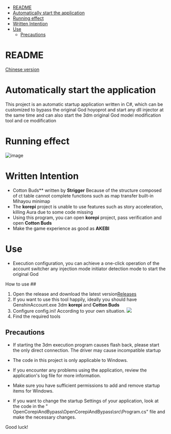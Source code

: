 <!-- TOC -->
* [README](#readme)
* [Automatically start the application](#automatically-start-the-application)
* [Running effect](#running-effect)
* [Written Intention](#written-intention)
* [Use](#use)
  * [Precautions](#precautions)
<!-- TOC -->
# README

[Chinese version](https://github.com/Micah123321/AutoOpenCAK/blob/main/README.md)

# Automatically start the application

This project is an automatic startup application written in C#, which can be customized to bypass the original God
hoyoprot and start any dll injector at the same time and can also start the 3dm original God model modification tool and
ce modification

# Running effect

![image](https://user-images.githubusercontent.com/76832465/236788391-98559835-a629-48e7-923b-ccdccf39f685.png)

# Written Intention

- Cotton Buds** written by **Strigger** Because of the structure composed of ct table cannot complete functions such as
  map transfer built-in Mihayou minimap
- The **korepi** project is unable to use features such as story acceleration, killing Aura due to some code missing
- Using this program, you can open **korepi** project, pass verification and open **Cotton Buds**
- Make the game experience as good as **AKEBI**

# Use

- Execution configuration, you can achieve a one-click operation of the account switcher any injection mode initiator
  detection mode to start the original God

How to use ##

1. Open the release and download the latest version[Releases](https://github.com/Micah123321/AutoOpenCAK/releases)
2. If you want to use this tool happily, ideally you should have GenshinAccount.exe 3dm **korepi** and **Cotton Buds**
3. Configure config.ini! According to your own situation. ![](https://www.ake1.com/mkoss/2023-05-08/13583df7.png)
4. Find the required tools

## Precautions

- If starting the 3dm execution program causes flash back, please start the only direct connection. The driver may cause
  incompatible startup

- The code in this project is only applicable to Windows.
- If you encounter any problems using the application, review the application's log file for more information.
- Make sure you have sufficient permissions to add and remove startup items for Windows.
- If you want to change the startup Settings of your application, look at the code in the "
  OpenCorepiAndBypass\OpenCorepiAndBypass\src\Program.cs" file and make the necessary changes.

Good luck!
